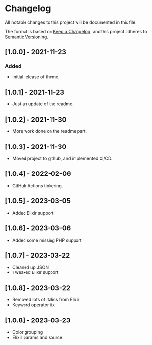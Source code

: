 # Changelog

All notable changes to this project will be documented in this file.

The format is based on [Keep a Changelog](https://keepachangelog.com/en/1.0.0/),
and this project adheres to [Semantic Versioning](https://semver.org/spec/v2.0.0.html).

## [1.0.0] - 2021-11-23

### Added

- Initial release of theme.

## [1.0.1] - 2021-11-23

- Just an update of the readme.

## [1.0.2] - 2021-11-30

- More work done on the readme part.

## [1.0.3] - 2021-11-30

- Moved project to github, and implemented CI/CD.

## [1.0.4] - 2022-02-06

- GitHub Actions tinkering.

## [1.0.5] - 2023-03-05

- Added Elixir support

## [1.0.6] - 2023-03-06

- Added some missing PHP support

## [1.0.7] - 2023-03-22

- Cleaned up JSON
- Tweaked Elixir support

## [1.0.8] - 2023-03-22

- Removed lots of italics from Elixir
- Keyword operator fix

## [1.0.8] - 2023-03-23

- Color grouping
- Elixir params and source
